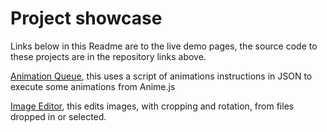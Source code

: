 # Project showcase <br>
Links below in this Readme are to the live demo pages, the source code to these projects are in the repository links above. <br>

[Animation Queue](https://jykng-van.github.io/animation_queue/), this uses a script of animations instructions in JSON to execute some animations from Anime.js <br>

[Image Editor](https://jykng-van.github.io/image_editor/), this edits images, with cropping and rotation, from files dropped in or selected.
